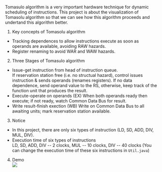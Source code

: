 Tomasulo algorithm is a very important hardware technique for dynamic scheduling of instructions. This project is about the visualization of Tomasolu algorithm so that we can see how this algorithm proceeds and undertand this algorithm better.

1. Key concepts of Tomasolu algorithm  
  - Tracking dependences to allow instructions execute as soon as operands are available, avoiding RAW hazards.  
  - Register renaming to avoid WAR and WAW hazards.  
2. Three Stages of Tomasulo algorithm  
  - Issue-get instruction from head of instruction queue.  
    If reservation station free (i.e. no structual hazard), control issues instruction & sends operands (renames registers). If no data dependence, send operand value to the RS, otherwise, keep track of the function unit that produces the result.
  - Execute-operate on operands (EX)
    When both operands ready then execute; if not ready, watch Common Data Bus for result.
  - Write result-finish exection (WB)
    Write on Common Data Bus to all awaiting units; mark reservation station available.  
3. Notice
  - In this project, there are only six types of instruction (LD, SD, ADD, DIV, MUL, DIV).
  - Execution time of six types of instructions  
    LD, SD, ADD, DIV -- 2 clocks, MUL -- 10 clocks, DIV -- 40 clocks (You can change the execution time of these six instructions in ```Util.java```)
4. Demo  
![](https://raw.githubusercontent.com/ylf951/CourseProjects/master/Tomasulo-Algorithm-Visualization/screenshots/Processing.gif)
